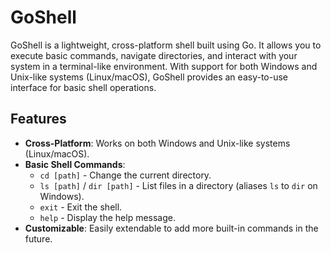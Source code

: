 # GoShell

GoShell is a lightweight, cross-platform shell built using Go. It allows you to execute basic commands, navigate directories, and interact with your system in a terminal-like environment. With support for both Windows and Unix-like systems (Linux/macOS), GoShell provides an easy-to-use interface for basic shell operations.

## Features

- **Cross-Platform**: Works on both Windows and Unix-like systems (Linux/macOS).
- **Basic Shell Commands**:
  - `cd [path]` - Change the current directory.
  - `ls [path]` / `dir [path]` - List files in a directory (aliases `ls` to `dir` on Windows).
  - `exit` - Exit the shell.
  - `help` - Display the help message.
- **Customizable**: Easily extendable to add more built-in commands in the future.
